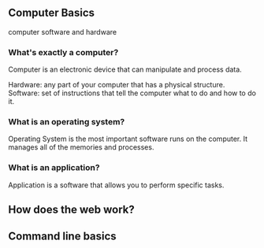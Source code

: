 ## Computer Basics

computer software and hardware
### What's exactly a computer?

Computer is an electronic device that can manipulate and process data.

Hardware: any part of your computer that has a physical structure.
Software: set of instructions that tell the computer what to do and how to do it.

### What is an operating system?

Operating System is the most important software runs on the computer.
It manages all of the memories and processes.

### What is an application?

Application is a software that allows you to perform specific tasks.


## How does the web work?


## Command line basics

